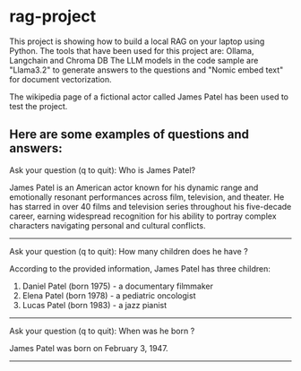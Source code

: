 # rag-project
This project is showing how to build a local RAG on your laptop using Python.
The tools that have been used for this project are: Ollama, Langchain and Chroma DB
The LLM models in the code sample are "Llama3.2" to generate answers to the questions and "Nomic embed text" for document vectorization.

The wikipedia page of a fictional actor called James Patel has been used to test the project.

Here are some examples of questions and answers:
--------------------------

Ask your question (q to quit): Who is James Patel?

James Patel is an American actor known for his dynamic range and emotionally resonant performances across film, television, and theater. He has starred in over 40 films and television series throughout his five-decade career, earning widespread recognition for his ability to portray complex characters navigating personal and cultural conflicts.

--------------------------
Ask your question (q to quit): How many children does he have ?

According to the provided information, James Patel has three children:

1. Daniel Patel (born 1975) - a documentary filmmaker
2. Elena Patel (born 1978) - a pediatric oncologist
3. Lucas Patel (born 1983) - a jazz pianist

--------------------------
Ask your question (q to quit): When was he born ?

James Patel was born on February 3, 1947.

--------------------------

